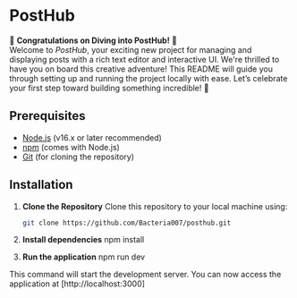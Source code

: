 # PostHub

🎉 **Congratulations on Diving into PostHub!** 🎉  
Welcome to *PostHub*, your exciting new project for managing and displaying posts with a rich text editor and interactive UI. We're thrilled to have you on board this creative adventure! This README will guide you through setting up and running the project locally with ease. Let’s celebrate your first step toward building something incredible! 🌟

## Prerequisites

- [Node.js](https://nodejs.org/) (v16.x or later recommended)
- [npm](https://www.npmjs.com/) (comes with Node.js)
- [Git](https://git-scm.com/) (for cloning the repository)

## Installation

1. **Clone the Repository**
   Clone this repository to your local machine using:
   ```bash
   git clone https://github.com/Bacteria007/posthub.git
2. **Install dependencies**
   npm install

3. **Run the application**
   npm run dev

This command will start the development server. You can now access the application at [http://localhost:3000]
   